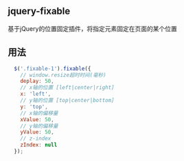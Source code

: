 ## jquery-fixable
基于jQuery的位置固定插件，将指定元素固定在页面的某个位置

## 用法
```js
  $('.fixable-1').fixable({
    // window.resize超时时间(毫秒)
    deplay: 50,
    // x轴的位置 [left|center|right]
    x: 'left',
    // y轴的位置 [top|center|bottom]
    y: 'top',
    // x轴的偏移量
    xValue: 50,
    // y轴的偏移量
    yValue: 50,
    // z-index
    zIndex: null
  });
```